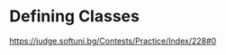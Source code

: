 Defining Classes
=========================================================
https://judge.softuni.bg/Contests/Practice/Index/228#0